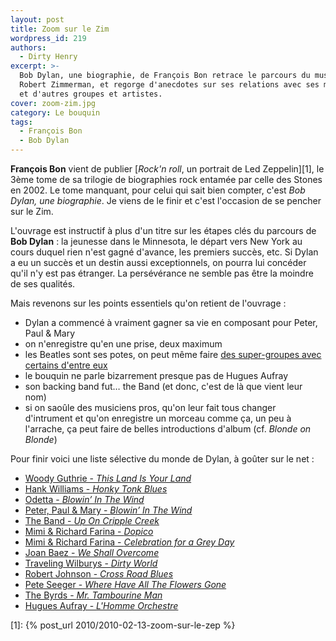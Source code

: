 ```yaml
---
layout: post
title: Zoom sur le Zim
wordpress_id: 219
authors:
  - Dirty Henry
excerpt: >-
  Bob Dylan, une biographie, de François Bon retrace le parcours du musicien, né
  Robert Zimmerman, et regorge d'anecdotes sur ses relations avec ses musiciens
  et d'autres groupes et artistes.
cover: zoom-zim.jpg
category: Le bouquin
tags:
  - François Bon
  - Bob Dylan
---
```


**François Bon** vient de publier [_Rock'n roll_, un portrait de Led
Zeppelin][1], le 3ème tome de sa trilogie de biographies rock entamée par celle
des Stones en 2002. Le tome manquant, pour celui qui sait bien compter, c'est
_Bob Dylan, une biographie_. Je viens de le finir et c'est l'occasion de se
pencher sur le Zim.

L'ouvrage est instructif à plus d'un titre sur les étapes clés du parcours de
**Bob Dylan** : la jeunesse dans le Minnesota, le départ vers New York au cours
duquel rien n'est gagné d'avance, les premiers succès, etc. Si Dylan a eu un
succès et un destin aussi exceptionnels, on pourra lui concéder qu'il n'y est
pas étranger. La persévérance ne semble pas être la moindre de ses qualités.

Mais revenons sur les points essentiels qu'on retient de l'ouvrage :

- Dylan a commencé à vraiment gagner sa vie en composant pour Peter, Paul & Mary
- on n'enregistre qu'en une prise, deux maximum
- les Beatles sont ses potes, on peut même faire [des super-groupes avec
  certains d'entre eux][2]
- le bouquin ne parle bizarrement presque pas de Hugues Aufray
- son backing band fut… the Band (et donc, c'est de là que vient leur nom)
- si on saoûle des musiciens pros, qu'on leur fait tous changer d'intrument et
  qu'on enregistre un morceau comme ça, un peu à l'arrache, ça peut faire de
  belles introductions d'album (cf. _Blonde on Blonde_)

Pour finir voici une liste sélective du monde de Dylan, à goûter sur le net :

- [Woody Guthrie - _This Land Is Your Land_](https://song.link/fr/i/261231261)
- [Hank Williams - _Honky Tonk Blues_](https://song.link/fr/i/1436015970)
- [Odetta - _Blowin’ In The Wind_](https://song.link/fr/i/295517360)
- [Peter, Paul & Mary - _Blowin’ In The Wind_](https://song.link/fr/i/79029905)
- [The Band - _Up On Cripple Creek_](https://song.link/fr/i/1440847004)
- [Mimi & Richard Farina - _Dopico_](https://song.link/fr/i/712114582)
- [Mimi & Richard Farina - _Celebration for a Grey Day_](https://song.link/fr/i/712114852)
- [Joan Baez - _We Shall Overcome_](https://song.link/fr/i/712154777)
- [Traveling Wilburys - _Dirty World_](https://song.link/fr/i/1453155366)
- [Robert Johnson - _Cross Road Blues_](https://song.link/fr/i/546817835)
- [Pete Seeger - _Where Have All The Flowers Gone_](https://song.link/fr/i/203793419)
- [The Byrds - _Mr. Tambourine Man_](https://song.link/fr/i/153421332)
- [Hugues Aufray - _L'Homme Orchestre_](https://song.link/fr/i/1452865158)

[2]: https://fr.wikipedia.org/wiki/Traveling_Wilburys

[1]: {% post_url 2010/2010-02-13-zoom-sur-le-zep %}
